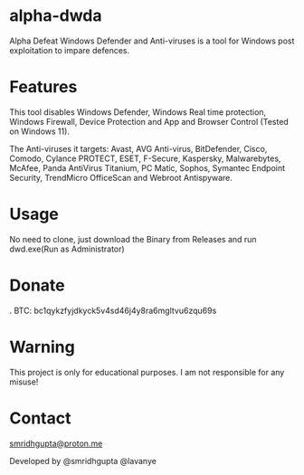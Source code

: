 # alpha-dwda
Alpha Defeat Windows Defender and Anti-viruses is a tool for Windows post exploitation to impare defences. 

# Features

This tool disables Windows Defender, Windows Real time protection, Windows Firewall, Device Protection and App and Browser Control (Tested on Windows 11).

The Anti-viruses it targets: Avast, AVG Anti-virus, BitDefender, Cisco, Comodo, Cylance PROTECT, ESET, F-Secure, Kaspersky, Malwarebytes, McAfee, Panda AntiVirus Titanium, PC Matic, Sophos, Symantec Endpoint Security, TrendMicro OfficeScan and Webroot Antispyware.

# Usage

No need to clone, just download the Binary from Releases and run dwd.exe(Run as Administrator)

# Donate

. BTC: bc1qykzfyjdkyck5v4sd46j4y8ra6mgltvu6zqu69s

# Warning

This project is only for educational purposes. I am not responsible for any misuse!

# Contact
smridhgupta@proton.me

Developed by @smridhgupta @lavanye
